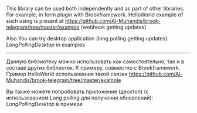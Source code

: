 This library can be used both independently and as part of other libraries. For example, in form plugin with Brookframework. HelloWorld example of such using is present at https://github.com/Al-Muhandis/brook-telegram/tree/master/example (webhook getting updates)

Also You can try desktop application (long polling getting updates): _LongPollingDesktop_ in examples
--- --- ---
Данную библиотеку можно использовать как самостоятельно, так и в составе других библиотек. К примеру, совместно с Brookframework. Пример HelloWorld использования такой связки https://github.com/Al-Muhandis/brook-telegram/tree/master/example

Вы также можете попробовать приложение (десктоп) (с использованием Long polling для получения обновлений): _LongPollingDesktop_ в примере
